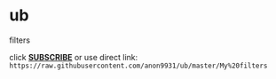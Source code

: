 # ub
filters

click **[SUBSCRIBE](https://raw.githubusercontent.com/anon9931/ub/master/My%20filters)** or use direct link:<br>
`https://raw.githubusercontent.com/anon9931/ub/master/My%20filters` 
